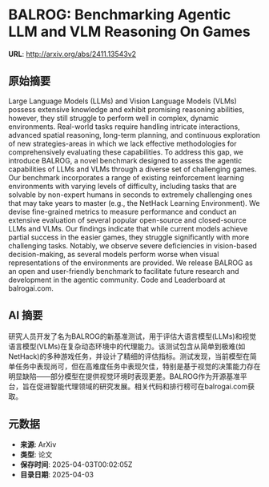# BALROG: Benchmarking Agentic LLM and VLM Reasoning On Games

**URL**: http://arxiv.org/abs/2411.13543v2

## 原始摘要

Large Language Models (LLMs) and Vision Language Models (VLMs) possess
extensive knowledge and exhibit promising reasoning abilities, however, they
still struggle to perform well in complex, dynamic environments. Real-world
tasks require handling intricate interactions, advanced spatial reasoning,
long-term planning, and continuous exploration of new strategies-areas in which
we lack effective methodologies for comprehensively evaluating these
capabilities. To address this gap, we introduce BALROG, a novel benchmark
designed to assess the agentic capabilities of LLMs and VLMs through a diverse
set of challenging games. Our benchmark incorporates a range of existing
reinforcement learning environments with varying levels of difficulty,
including tasks that are solvable by non-expert humans in seconds to extremely
challenging ones that may take years to master (e.g., the NetHack Learning
Environment). We devise fine-grained metrics to measure performance and conduct
an extensive evaluation of several popular open-source and closed-source LLMs
and VLMs. Our findings indicate that while current models achieve partial
success in the easier games, they struggle significantly with more challenging
tasks. Notably, we observe severe deficiencies in vision-based decision-making,
as several models perform worse when visual representations of the environments
are provided. We release BALROG as an open and user-friendly benchmark to
facilitate future research and development in the agentic community. Code and
Leaderboard at balrogai.com.


## AI 摘要

研究人员开发了名为BALROG的新基准测试，用于评估大语言模型(LLMs)和视觉语言模型(VLMs)在复杂动态环境中的代理能力。该测试包含从简单到极难(如NetHack)的多种游戏任务，并设计了精细的评估指标。测试发现，当前模型在简单任务中表现尚可，但在高难度任务中表现欠佳，特别是基于视觉的决策能力存在明显缺陷——部分模型在提供视觉环境时表现更差。BALROG作为开源基准平台，旨在促进智能代理领域的研究发展。相关代码和排行榜可在balrogai.com获取。

## 元数据

- **来源**: ArXiv
- **类型**: 论文
- **保存时间**: 2025-04-03T00:02:05Z
- **目录日期**: 2025-04-03
